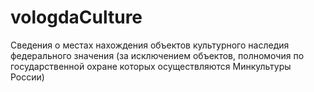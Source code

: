 # vologdaCulture
Сведения о местах нахождения объектов культурного наследия федерального значения (за исключением объектов, полномочия по государственной охране которых осуществляются Минкультуры России)
